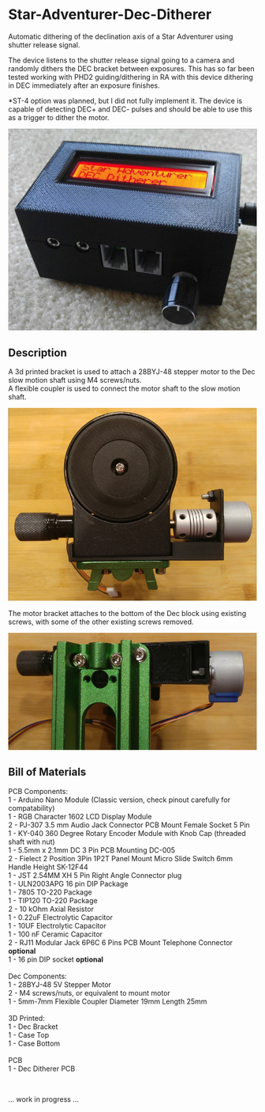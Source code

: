 # Star-Adventurer-Dec-Ditherer

Automatic dithering of the declination axis of a Star Adventurer using shutter release signal.

The device listens to the shutter release signal going to a camera and randomly dithers the DEC bracket between exposures. This has so far been tested working with PHD2 guiding/dithering in RA with this device dithering in DEC immediately after an exposure finishes.

*ST-4 option was planned, but I did not fully implement it. The device is capable of detecting DEC+ and DEC- pulses and should be able to use this as a trigger to dither the motor.

![Assembled PCB with 3d Printed Case](https://github.com/jconenna/Star-Adventurer-Dec-Ditherer/blob/main/images/sa_dd.jpg?raw=true)

## Description

A 3d printed bracket is used to attach a 28BYJ-48 stepper motor to the Dec slow motion shaft using M4 screws/nuts.</br>
A flexible coupler is used to connect the motor shaft to the slow motion shaft.</br>

![Dec Assembly 1](https://github.com/jconenna/Star-Adventurer-Dec-Ditherer/blob/main/images/dec1.jpg?raw=true)

The motor bracket attaches to the bottom of the Dec block using existing screws, with some of the other existing screws removed.

![Dec Assembly 2](https://github.com/jconenna/Star-Adventurer-Dec-Ditherer/blob/main/images/dec2.jpg?raw=true)

## Bill of Materials

PCB Components:<br/>
1 - Arduino Nano Module (Classic version, check pinout carefully for compatability)<br/>
1 - RGB Character 1602 LCD Display Module<br/>
2 - PJ-307 3.5 mm Audio Jack Connector PCB Mount Female Socket 5 Pin<br/>
1 - KY-040 360 Degree Rotary Encoder Module with Knob Cap (threaded shaft with nut)<br/>
1 - 5.5mm x 2.1mm DC 3 Pin PCB Mounting DC-005<br/>
2 - Fielect 2 Position 3Pin 1P2T Panel Mount Micro Slide Switch 6mm Handle Height SK-12F44 <br/>
1 - JST 2.54MM XH 5 Pin Right Angle Connector plug <br/>
1 - ULN2003APG 16 pin DIP Package<br/>
1 - 7805 TO-220 Package<br/>
1 - TIP120 TO-220 Package<br/>
2 - 10 kOhm Axial Resistor<br/>
1 - 0.22uF Electrolytic Capacitor<br/>
1 - 10UF Electrolytic Capacitor<br/>
1 - 100 nF Ceramic Capacitor<br/>
2 - RJ11 Modular Jack 6P6C 6 Pins PCB Mount Telephone Connector **optional**<br/>
1 - 16 pin DIP socket **optional**<br/>
<br/>
Dec Components:<br/>
1 - 28BYJ-48 5V Stepper Motor<br/>
2 - M4 screws/nuts, or equivalent to mount motor<br/>
1 - 5mm-7mm Flexible Coupler Diameter 19mm Length 25mm <br/>
<br/>
3D Printed:<br/>
1 - Dec Bracket<br/>
1 - Case Top<br/>
1 - Case Bottom<br/>
<br/>
PCB<br/>
1 - Dec Ditherer PCB<br/>

<br/>

... work in progress ...
